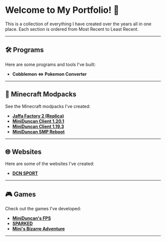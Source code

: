 # Welcome to My Portfolio! 👋
This is a collection of everything I have created over the years all in one place. Each section is ordered from Most Recent to Least Recent.

---
## 🛠️ **Programs**
Here are some programs and tools I've built:

- **Cobblemon <=> Pokemon Converter**

---

## 🧱 **Minecraft Modpacks**
See the Minecraft modpacks I've created:

- **[Jaffa Factory 2 (Replica)](https://www.curseforge.com/minecraft/modpacks/jaffa-factory-2-replica)**
- **[MiniDuncan Client 1.20.1](https://modrinth.com/modpack/miniduncan-client)**
- **[MiniDuncan Client 1.19.3](https://www.curseforge.com/minecraft/modpacks/miniduncan-client)**
- **[MiniDuncan SMP Reboot](https://www.curseforge.com/minecraft/modpacks/miniduncan-smp-reboot)**

---

## 🌐 **Websites**
Here are some of the websites I've created:

- **[DCN SPORT](https://duncansu.miniduncan.net)**

---

## 🎮 **Games**
Check out the games I've developed:

- **[MiniDuncan's FPS](https://miniduncan.itch.io/miniduncans-fps)**
- **[SPARKED](https://miniduncan.itch.io/sparked)**
- **[Mini's Bizarre Adventure](https://miniduncan.itch.io/minis-bizarre-adventure)**

---
